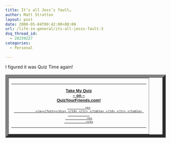 ```yaml
---
title: It’s all Jess’s fault…
author: Matt Stratton
layout: post
date: 2006-05-04T09:42:00+00:00
url: /life-in-general/its-all-jesss-fault-3
dsq_thread_id:
  - 28259227
categories:
  - Personal

---
```

I figured it was Quiz Time again!

<table width="300" border="10" cellspacing="0" cellpadding="0">
  <tr>
    <td>
      <table width="300" border="0" cellspacing="0" cellpadding="0">
        <tr>
          <td height="30">
            <div align="center">
              <font size="1" face="Verdana, Arial, Helvetica, sans-serif"><a href="https://www.quizyourfriends.com/linkprofile03.php?quizname=060504104153-619705" target="_blank"><br /><strong><font size="2">Take My Quiz<br />&#8211; on &#8211;<br />QuizYourFriends.com!</font></strong></p> 
              
              <p>
                </a></font></div> </td> </tr> </table> </td> </tr> </table> 
                
                <p>
                </p>